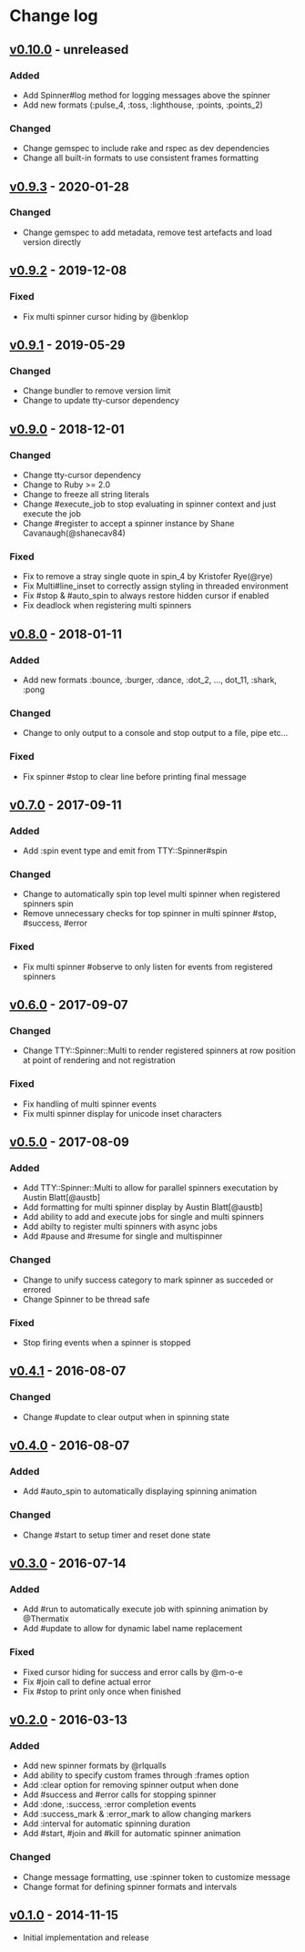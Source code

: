 # Change log

## [v0.10.0] - unreleased

### Added
* Add Spinner#log method for logging messages above the spinner
* Add new formats (:pulse_4, :toss, :lighthouse, :points, :points_2)

### Changed
* Change gemspec to include rake and rspec as dev dependencies
* Change all built-in formats to use consistent frames formatting

## [v0.9.3] - 2020-01-28

### Changed
* Change gemspec to add metadata, remove test artefacts and load version directly

## [v0.9.2] - 2019-12-08

### Fixed
* Fix multi spinner cursor hiding by @benklop

## [v0.9.1] - 2019-05-29

### Changed
* Change bundler to remove version limit
* Change to update tty-cursor dependency

## [v0.9.0] - 2018-12-01

### Changed
* Change tty-cursor dependency
* Change to Ruby >= 2.0
* Change to freeze all string literals
* Change #execute_job to stop evaluating in spinner context and just execute the job
* Change #register to accept a spinner instance by Shane Cavanaugh(@shanecav84)

### Fixed
* Fix to remove a stray single quote in spin_4 by Kristofer Rye(@rye)
* Fix Multi#line_inset to correctly assign styling in threaded environment
* Fix #stop & #auto_spin to always restore hidden cursor if enabled
* Fix deadlock when registering multi spinners

## [v0.8.0] - 2018-01-11

### Added
* Add new formats :bounce, :burger, :dance, :dot_2, ..., dot_11, :shark, :pong

### Changed
* Change to only output to a console and stop output to a file, pipe etc...

### Fixed
* Fix spinner #stop to clear line before printing final message

## [v0.7.0] - 2017-09-11

### Added
* Add :spin event type and emit from TTY::Spinner#spin

### Changed
* Change to automatically spin top level multi spinner when registered spinners spin
* Remove unnecessary checks for top spinner in multi spinner #stop, #success, #error

### Fixed
* Fix multi spinner #observe to only listen for events from registered spinners

## [v0.6.0] - 2017-09-07

### Changed
* Change TTY::Spinner::Multi to render registered spinners at row
  position at point of rendering and not registration

### Fixed
* Fix handling of multi spinner events
* Fix multi spinner display for unicode inset characters

## [v0.5.0] - 2017-08-09

### Added
* Add TTY::Spinner::Multi to allow for parallel spinners executation by Austin Blatt[@austb]
* Add formatting for multi spinner display by Austin Blatt[@austb]
* Add ability to add and execute jobs for single and multi spinners
* Add abilty to register multi spinners with async jobs
* Add #pause and #resume for single and multispinner

### Changed
* Change to unify success category to mark spinner as succeded or errored
* Change Spinner to be thread safe

### Fixed
* Stop firing events when a spinner is stopped

## [v0.4.1] - 2016-08-07

### Changed
* Change #update to clear output when in spinning state

## [v0.4.0] - 2016-08-07

### Added
* Add #auto_spin to automatically displaying spinning animation

### Changed
* Change #start to setup timer and reset done state

## [v0.3.0] - 2016-07-14

### Added
* Add #run to automatically execute job with spinning animation by @Thermatix
* Add #update to allow for dynamic label name replacement

### Fixed
* Fixed cursor hiding for success and error calls by @m-o-e
* Fix #join call to define actual error
* Fix #stop to print only once when finished

## [v0.2.0] - 2016-03-13

### Added
* Add new spinner formats by @rlqualls
* Add ability to specify custom frames through :frames option
* Add :clear option for removing spinner output when done
* Add #success and #error calls for stopping spinner
* Add :done, :success, :error completion events
* Add :success_mark & :error_mark to allow changing markers
* Add :interval for automatic spinning duration
* Add #start, #join and #kill for automatic spinner animation

### Changed
* Change message formatting, use :spinner token to customize message
* Change format for defining spinner formats and intervals

## [v0.1.0] - 2014-11-15

* Initial implementation and release

[v0.10.0]: https://github.com/piotrmurach/tty-spinner/compare/v0.9.3...v0.10.0
[v0.9.3]: https://github.com/piotrmurach/tty-spinner/compare/v0.9.2...v0.9.3
[v0.9.2]: https://github.com/piotrmurach/tty-spinner/compare/v0.9.1...v0.9.2
[v0.9.1]: https://github.com/piotrmurach/tty-spinner/compare/v0.9.0...v0.9.1
[v0.9.0]: https://github.com/piotrmurach/tty-spinner/compare/v0.8.0...v0.9.0
[v0.8.0]: https://github.com/piotrmurach/tty-spinner/compare/v0.7.0...v0.8.0
[v0.7.0]: https://github.com/piotrmurach/tty-spinner/compare/v0.6.0...v0.7.0
[v0.6.0]: https://github.com/piotrmurach/tty-spinner/compare/v0.5.0...v0.6.0
[v0.5.0]: https://github.com/piotrmurach/tty-spinner/compare/v0.4.1...v0.5.0
[v0.4.1]: https://github.com/piotrmurach/tty-spinner/compare/v0.4.0...v0.4.1
[v0.4.0]: https://github.com/piotrmurach/tty-spinner/compare/v0.3.0...v0.4.0
[v0.3.0]: https://github.com/piotrmurach/tty-spinner/compare/v0.2.0...v0.3.0
[v0.2.0]: https://github.com/piotrmurach/tty-spinner/compare/v0.1.0...v0.2.0
[v0.1.0]: https://github.com/piotrmurach/tty-spinner/compare/v0.1.0
